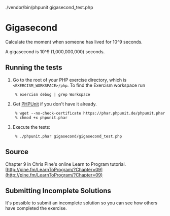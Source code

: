 ./vendor/bin/phpunit gigasecond_test.php

# Gigasecond

Calculate the moment when someone has lived for 10^9 seconds.

A gigasecond is 10^9 (1,000,000,000) seconds.


## Running the tests

1. Go to the root of your PHP exercise directory, which is `<EXERCISM_WORKSPACE>/php`.
   To find the Exercism workspace run

        % exercism debug | grep Workspace

1. Get [PHPUnit] if you don't have it already.

        % wget --no-check-certificate https://phar.phpunit.de/phpunit.phar
        % chmod +x phpunit.phar

2. Execute the tests:

        % ./phpunit.phar gigasecond/gigasecond_test.php

[PHPUnit]: http://phpunit.de


## Source

Chapter 9 in Chris Pine's online Learn to Program tutorial. [http://pine.fm/LearnToProgram/?Chapter=09](http://pine.fm/LearnToProgram/?Chapter=09)

## Submitting Incomplete Solutions
It's possible to submit an incomplete solution so you can see how others have completed the exercise.
